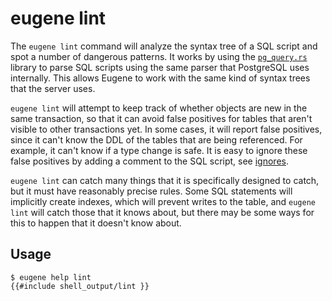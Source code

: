 # eugene lint

The `eugene lint` command will analyze the syntax tree of a SQL script and spot a number
of dangerous patterns. It works by using the 
[`pg_query.rs`](https://github.com/pganalyze/pg_query.rs) library to parse SQL scripts
using the same parser that PostgreSQL uses internally. This allows Eugene to work with
the same kind of syntax trees that the server uses.

`eugene lint` will attempt to keep track of whether objects are new in the same transaction,
so that it can avoid false positives for tables that aren't visible to other transactions yet.
In some cases, it will report false positives, since it can't know the DDL of the tables that
are being referenced. For example, it can't know if a type change is safe. It is easy to 
ignore these false positives by adding a comment to the SQL script, see 
[ignores](/eugene/docs/ignores).

`eugene lint` can catch many things that it is specifically designed to catch, but it must
have reasonably precise rules. Some SQL statements will implicitly create indexes, which
will prevent writes to the table, and `eugene lint` will catch those that it knows about,
but there may be some ways for this to happen that it doesn't know about.

## Usage

```shell
$ eugene help lint
{{#include shell_output/lint }}
```

